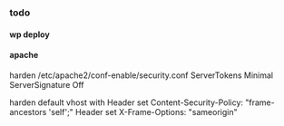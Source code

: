 ### todo

#### wp deploy

#### apache

harden /etc/apache2/conf-enable/security.conf
ServerTokens Minimal
ServerSignature Off

harden default vhost with
Header set Content-Security-Policy: "frame-ancestors 'self';"
Header set X-Frame-Options: "sameorigin"